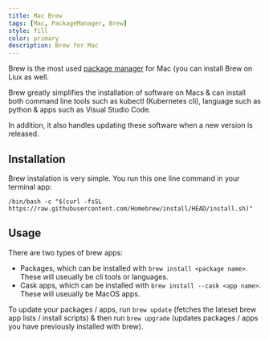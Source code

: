 ```yaml
---
title: Mac Brew
tags: [Mac, PackageManager, Brew]
style: fill
color: primary
description: Brew for Mac
---
```


Brew is the most used [package manager](https://en.wikipedia.org/wiki/Package_manager) for Mac (you can install Brew on Liux as well.

Brew greatly simplifies the installation of software on Macs & can install both command line tools such as kubectl (Kubernetes cli), language such as python & apps such as Visual Studio Code.

In addition, it also handles updating these software when a new version is released.


## Installation

Brew instalation is very simple.  You run this one line command in your terminal app:

```
/bin/bash -c "$(curl -fsSL https://raw.githubusercontent.com/Homebrew/install/HEAD/install.sh)"
```

## Usage

There are two types of brew apps:
+ Packages, which can be installed with ```brew install <package name>```.  These will useually be cli tools or languages.
+ Cask apps, which can be installed with ```brew install --cask <app name>```.  These will useually be MacOS apps.


To update your packages / apps, run ```brew update``` (fetches the lateset brew app lists / install scripts) & then run ```brew upgrade``` (updates packages / apps you have previously installed with brew).
